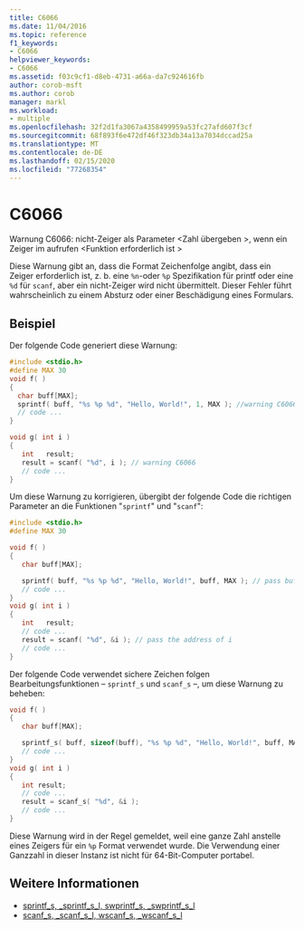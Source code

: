 ```yaml
---
title: C6066
ms.date: 11/04/2016
ms.topic: reference
f1_keywords:
- C6066
helpviewer_keywords:
- C6066
ms.assetid: f03c9cf1-d8eb-4731-a66a-da7c924616fb
author: corob-msft
ms.author: corob
manager: markl
ms.workload:
- multiple
ms.openlocfilehash: 32f2d1fa3067a4358499959a53fc27afd607f3cf
ms.sourcegitcommit: 68f893f6e472df46f323db34a13a7034dccad25a
ms.translationtype: MT
ms.contentlocale: de-DE
ms.lasthandoff: 02/15/2020
ms.locfileid: "77268354"
---
```

# <a name="c6066"></a>C6066
Warnung C6066: nicht-Zeiger als Parameter \<Zahl übergeben >, wenn ein Zeiger im aufrufen \<Funktion erforderlich ist >

 Diese Warnung gibt an, dass die Format Zeichenfolge angibt, dass ein Zeiger erforderlich ist, z. b. eine `%n`-oder `%p` Spezifikation für printf oder eine `%d` für `scanf`, aber ein nicht-Zeiger wird nicht übermittelt. Dieser Fehler führt wahrscheinlich zu einem Absturz oder einer Beschädigung eines Formulars.

## <a name="example"></a>Beispiel
 Der folgende Code generiert diese Warnung:

```cpp
#include <stdio.h>
#define MAX 30
void f( )
{
  char buff[MAX];
  sprintf( buff, "%s %p %d", "Hello, World!", 1, MAX ); //warning C6066
  // code ...
}

void g( int i )
{
   int   result;
   result = scanf( "%d", i ); // warning C6066
   // code ...
}
```

 Um diese Warnung zu korrigieren, übergibt der folgende Code die richtigen Parameter an die Funktionen "`sprintf`" und "`scanf`":

```cpp
#include <stdio.h>
#define MAX 30

void f( )
{
   char buff[MAX];

   sprintf( buff, "%s %p %d", "Hello, World!", buff, MAX ); // pass buff
   // code ...
}
void g( int i )
{
   int   result;
   // code ...
   result = scanf( "%d", &i ); // pass the address of i
   // code ...
}
```

 Der folgende Code verwendet sichere Zeichen folgen Bearbeitungsfunktionen – `sprintf_s` und `scanf_s` –, um diese Warnung zu beheben:

```cpp
void f( )
{
   char buff[MAX];

   sprintf_s( buff, sizeof(buff), "%s %p %d", "Hello, World!", buff, MAX );
   // code ...
}
void g( int i )
{
   int result;
   // code ...
   result = scanf_s( "%d", &i );
   // code ...
}
```

 Diese Warnung wird in der Regel gemeldet, weil eine ganze Zahl anstelle eines Zeigers für ein `%p` Format verwendet wurde. Die Verwendung einer Ganzzahl in dieser Instanz ist nicht für 64-Bit-Computer portabel.

## <a name="see-also"></a>Weitere Informationen

- [sprintf_s, _sprintf_s_l, swprintf_s, _swprintf_s_l](/cpp/c-runtime-library/reference/sprintf-s-sprintf-s-l-swprintf-s-swprintf-s-l)
- [scanf_s, _scanf_s_l, wscanf_s, _wscanf_s_l](/cpp/c-runtime-library/reference/scanf-s-scanf-s-l-wscanf-s-wscanf-s-l)

